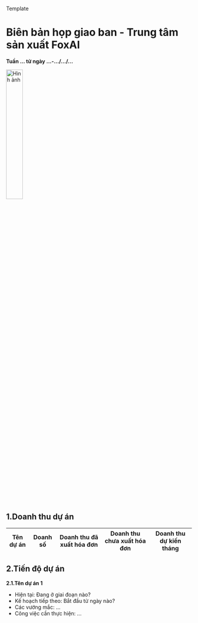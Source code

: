 Template
# Biên bản họp giao ban - Trung tâm sản xuất FoxAI
**Tuần ... từ ngày ...-.../.../...**

<img src="https://fox.ai.vn/wp-content/uploads/2024/07/Logo_Original-1.png" alt="Hình ảnh" width="30%" />

## 1.Doanh thu dự án
|Tên dự án|Doanh số|Doanh thu đã xuất hóa đơn|Doanh thu chưa xuất hóa đơn|Doanh thu dự kiến tháng|
|---|---|---|---|---|

## 2.Tiến độ dự án
**2.1.Tên dự án 1**
- Hiện tại: Đang ở giai đoạn nào? 
- Kế hoạch tiếp theo: Bắt đầu từ ngày nào?
- Các vướng mắc: ...
- Công việc cần thực hiện: ...

